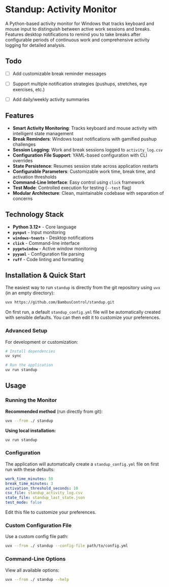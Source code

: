 # Standup: Activity Monitor

A Python-based activity monitor for Windows that tracks keyboard and mouse input to distinguish between active work sessions and breaks. Features desktop notifications to remind you to take breaks after configurable periods of continuous work and comprehensive activity logging for detailed analysis.

## Todo

- [ ] Add customizable break reminder messages
- [ ] Support multiple notification strategies (pushups, stretches, eye exercises, etc.)
- [ ] Add daily/weekly activity summaries


## Features

*   **Smart Activity Monitoring**: Tracks keyboard and mouse activity with intelligent state management
*   **Break Reminders**: Windows toast notifications with gamified pushup challenges
*   **Session Logging**: Work and break sessions logged to `activity_log.csv`
*   **Configuration File Support**: YAML-based configuration with CLI overrides
*   **State Persistence**: Resumes session state across application restarts
*   **Configurable Parameters**: Customizable work time, break time, and activation thresholds
*   **Command-Line Interface**: Easy control using `click` framework
*   **Test Mode**: Controlled execution for testing (`--test` flag)
*   **Modular Architecture**: Clean, maintainable codebase with separation of concerns

## Technology Stack

*   **Python 3.12+** - Core language
*   **`pynput`** - Input monitoring
*   **`windows-toasts`** - Desktop notifications
*   **`click`** - Command-line interface
*   **`pygetwindow`** - Active window monitoring
*   **`pyyaml`** - Configuration file parsing
*   **`ruff`** - Code linting and formatting

## Installation & Quick Start

The easiest way to run `standup` is directly from the git repository using `uvx` (in an empty directory):

```bash
uvx https://github.com/BambusControl/standup.git
```

On first run, a default `standup_config.yml` file will be automatically created with sensible defaults. You can then edit it to customize your preferences.

### Advanced Setup

For development or customization:

```bash
# Install dependencies
uv sync

# Run the application
uv run standup
```

## Usage

### Running the Monitor

**Recommended method** (run directly from git):
```bash
uvx --from ./ standup
```

**Using local installation:**
```bash
uv run standup
```

### Configuration

The application will automatically create a `standup_config.yml` file on first run with these defaults:

```yaml
work_time_minutes: 50
break_time_minutes: 3
activation_threshold_seconds: 10
csv_file: standup_activity_log.csv
state_file: standup_last_state.json
test_mode: false
```

Edit this file to customize your preferences.

### Custom Configuration File

Use a custom config file path:

```bash
uvx --from ./ standup --config-file path/to/config.yml
```

### Command-Line Options

View all available options:

```bash
uvx --from ./ standup --help
```
